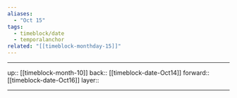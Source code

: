 ```yaml
---
aliases:
  - "Oct 15"
tags:
  - timeblock/date
  - temporalanchor
related: "[[timeblock-monthday-15]]"
---
```




***

up:: [[timeblock-month-10]]
back:: [[timeblock-date-Oct14]]
forward:: [[timeblock-date-Oct16]]
layer:: 

***
